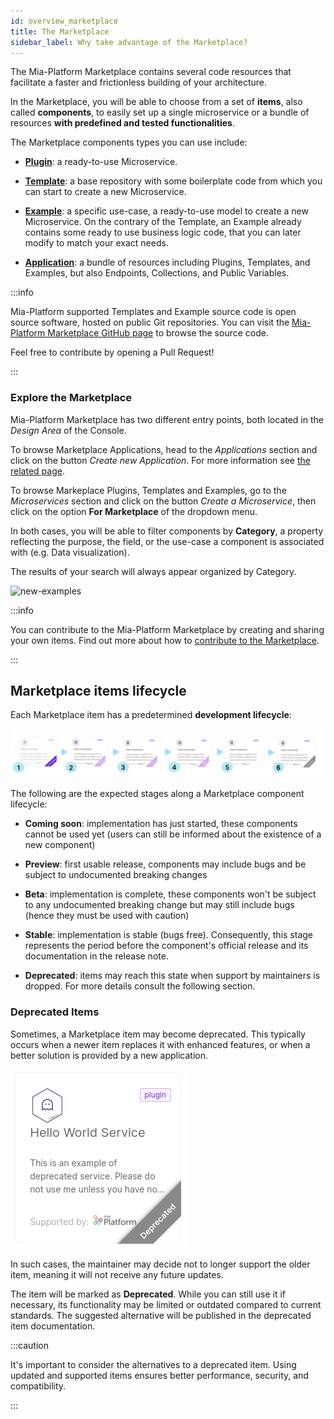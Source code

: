 ```yaml
---
id: overview_marketplace
title: The Marketplace
sidebar_label: Why take advantage of the Marketplace?
---
```


The Mia-Platform Marketplace contains several code resources that facilitate a faster and frictionless building of your architecture.

In the Marketplace, you will be able to choose from a set of **items**, also called **components**, to easily set up a single microservice or a bundle of resources **with predefined and tested functionalities**.

The Marketplace components types you can use include:

* **[Plugin](/plugins/mia-platform-plugins.md)**: a ready-to-use Microservice.  

* **[Template](/marketplace/templates/mia_templates.md)**: a base repository with some boilerplate code from which you can start to create a new Microservice.

* **[Example](/marketplace/examples/mia_examples.md)**: a specific use-case, a ready-to-use model to create a new Microservice. On the contrary of the Template, an Example already contains some ready to use business logic code, that you can later modify to match your exact needs.

* **[Application](/marketplace/applications/mia_applications.md)**: a bundle of resources including Plugins, Templates, and Examples, but also Endpoints, Collections, and Public Variables.

:::info

Mia-Platform supported Templates and Example source code is open source software, hosted on public Git repositories.
You can visit the [Mia-Platform Marketplace GitHub page](https://github.com/mia-platform-marketplace) to browse the source code.

Feel free to contribute by opening a Pull Request!

:::

### Explore the Marketplace

Mia-Platform Marketplace has two different entry points, both located in the *Design Area* of the Console.

To browse Marketplace Applications, head to the *Applications* section and click on the button *Create new Application*. 
For more information see [the related page](/marketplace/applications/mia_applications.md).

To browse Markeplace Plugins, Templates and Examples, go to the *Microservices* section and click on the button *Create a Microservice*, then click on the option **For Marketplace** of the dropdown menu.

In both cases, you will be able to filter components by **Category**, a property reflecting the purpose, the field, or the use-case a component is associated with (e.g. Data visualization).

The results of your search will always appear organized by Category.

![new-examples](./img/marketplace.png)

:::info

You can contribute to the Mia-Platform Marketplace by creating and sharing your own items. Find out more about how to [contribute to the Marketplace](/marketplace/add_to_marketplace/contributing_overview.md).

:::

## Marketplace items lifecycle

Each Marketplace item has a predetermined **development lifecycle**:

![lifecycle-stages](./img/component-lifecycle-final.png)

The following are the expected stages along a Marketplace component lifecycle:

* **Coming soon**: implementation has just started, these components cannot be used yet (users can still be informed about the existence of a new component)

* **Preview**: first usable release, components may include bugs and be subject to undocumented breaking changes

* **Beta**: implementation is complete, these components won't be subject to any undocumented breaking change but may still include bugs (hence they must be used with caution)

* **Stable**: implementation is stable (bugs free). Consequently, this stage represents the period before the component's official release and its documentation in the release note.

* **Deprecated**: items may reach this state when support by maintainers is dropped. For more details consult the following section.


### Deprecated Items

Sometimes, a Marketplace item may become deprecated. This typically occurs when a newer item replaces it with enhanced features, or when a better solution is provided by a new application. 

![deprecated-service](./img/deprecated-service.png)

In such cases, the maintainer may decide not to longer support the older item, meaning it will not receive any future updates.

The item will be marked as **Deprecated**. While you can still use it if necessary, its functionality may be limited or outdated compared to current standards. The suggested alternative will be published in the deprecated item documentation.

:::caution

It's important to consider the alternatives to a deprecated item. Using updated and supported items ensures better performance, security, and compatibility.

:::
